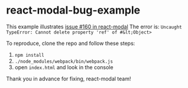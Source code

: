 # react-modal-bug-example
This example illustrates [issue #160 in react-modal](https://github.com/reactjs/react-modal/issues/160)
The error is:
`Uncaught TypeError: Cannot delete property 'ref' of #&lt;Object>`

To reproduce, clone the repo and follow these steps:
1. `npm install`
2. `./node_modules/webpack/bin/webpack.js`
3. open `index.html` and look in the console

Thank you in advance for fixing, react-modal team!
